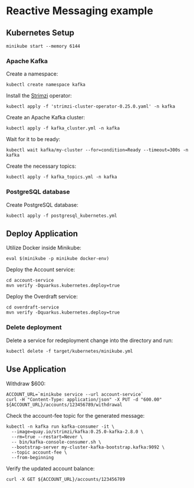 # Reactive Messaging example

## Kubernetes Setup

```shell script
minikube start --memory 6144
```

### Apache Kafka

Create a namespace:

```shell script
kubectl create namespace kafka
```

Install the  [Strimzi](https://strimzi.io/) operator:

```shell script
kubectl apply -f 'strimzi-cluster-operator-0.25.0.yaml' -n kafka
```

Create an Apache Kafka cluster:

```shell script
kubectl apply -f kafka_cluster.yml -n kafka
```

Wait for it to be ready:

```shell script
kubectl wait kafka/my-cluster --for=condition=Ready --timeout=300s -n kafka
```

Create the necessary topics:

```shell script
kubectl apply -f kafka_topics.yml -n kafka
```

### PostgreSQL database

Create PostgreSQL database:

```shell script
kubectl apply -f postgresql_kubernetes.yml
```

## Deploy Application

Utilize Docker inside Minikube:

```shell script
eval $(minikube -p minikube docker-env)
```

Deploy the Account service:

```shell script
cd account-service
mvn verify -Dquarkus.kubernetes.deploy=true
```

Deploy the Overdraft service:

```shell script
cd overdraft-service
mvn verify -Dquarkus.kubernetes.deploy=true
```

### Delete deployment

Delete a service for redeployment change into the directory and run:

```shell script
kubectl delete -f target/kubernetes/minikube.yml
```

## Use Application

Withdraw $600:

```shell script
ACCOUNT_URL=`minikube service --url account-service`
curl -H "Content-Type: application/json" -X PUT -d "600.00" ${ACCOUNT_URL}/accounts/123456789/withdrawal
```

Check the account-fee topic for the generated message:

```shell script
kubectl -n kafka run kafka-consumer -it \
  --image=quay.io/strimzi/kafka:0.25.0-kafka-2.8.0 \
  --rm=true --restart=Never \
  -- bin/kafka-console-consumer.sh \
  --bootstrap-server my-cluster-kafka-bootstrap.kafka:9092 \
  --topic account-fee \
  --from-beginning
```

Verify the updated account balance:

```shell script
curl -X GET ${ACCOUNT_URL}/accounts/123456789
```

